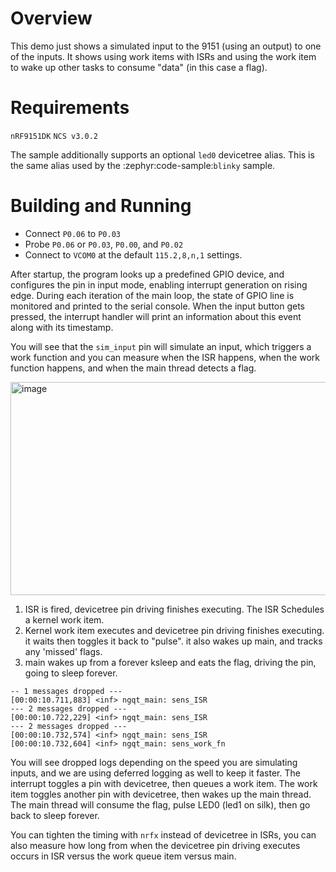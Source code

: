 
# Overview

This demo just shows a simulated input to the 9151 (using an output) to one of the inputs.
It shows using work items with ISRs and using the work item to wake up other tasks to consume "data" (in this case a flag).


# Requirements
`nRF9151DK`
`NCS v3.0.2`

The sample additionally supports an optional ``led0`` devicetree alias. This is
the same alias used by the :zephyr:code-sample:`blinky` sample.

# Building and Running

- Connect `P0.06` to `P0.03`
- Probe `P0.06` or `P0.03`, `P0.00`, and `P0.02`
- Connect to `VCOM0` at the default `115.2,8,n,1` settings.

After startup, the program looks up a predefined GPIO device, and configures the
pin in input mode, enabling interrupt generation on rising edge. During each
iteration of the main loop, the state of GPIO line is monitored and printed to
the serial console. When the input button gets pressed, the interrupt handler
will print an information about this event along with its timestamp.


You will see that the `sim_input` pin will simulate an input, which triggers a work function and you can measure when the ISR happens, when the work function happens, and when the main thread detects a flag.

<img width="853" height="341" alt="image" src="https://github.com/user-attachments/assets/c3d4d0eb-b932-4a8f-a16d-ecb710b5b72d" />


1) ISR is fired, devicetree pin driving finishes executing. The ISR Schedules a kernel work item.
2) Kernel work item executes and devicetree pin driving finishes executing. it waits then toggles it back to "pulse". it also wakes up main, and tracks any 'missed' flags.
3) main wakes up from a forever ksleep and eats the flag, driving the pin, going to sleep forever.


```
-- 1 messages dropped ---
[00:00:10.711,883] <inf> ngqt_main: sens_ISR
--- 2 messages dropped ---
[00:00:10.722,229] <inf> ngqt_main: sens_ISR
--- 2 messages dropped ---
[00:00:10.732,574] <inf> ngqt_main: sens_ISR
[00:00:10.732,604] <inf> ngqt_main: sens_work_fn
```

You will see dropped logs depending on the speed you are simulating inputs, and we are using deferred logging as well to keep it faster.
The interrupt toggles a pin with devicetree, then queues a work item.
The work item toggles another pin with devicetree, then wakes up the main thread.
The main thread will consume the flag, pulse LED0 (led1 on silk), then go back to sleep forever.


You can tighten the timing with `nrfx` instead of devicetree in ISRs, you can also measure how long from when the devicetree pin driving executes occurs in ISR versus the work queue item versus main.
